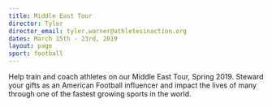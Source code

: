```yaml
---
title: Middle East Tour
director: Tyler
director_email: tyler.warner@athletesinaction.org
dates: March 15th - 23rd, 2019
layout: page
sport: football
---
```

Help train and coach athletes on our Middle East Tour, Spring 2019. Steward your gifts as an American Football influencer and impact the lives of many through one of the fastest growing sports in the world.